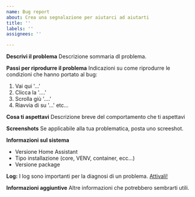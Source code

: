 ```yaml
---
name: Bug report
about: Crea una segnalazione per aiutarci ad aiutarti
title: ''
labels: ''
assignees: ''

---
```


**Descrivi il problema**
Descrizione sommaria dl problema.

**Passi per riprodurre il problema**
Indicazioni su come riprodurre le condizioni che hanno portato al bug:
1. Vai qui '...'
2. Clicca la '....'
3. Scrolla giù '....'
4. Riavvia di su '...'
etc...

**Cosa ti aspettavi**
Descrizione breve del comportamento che ti aspettavi

**Screenshots**
Se applicabile alla tua problematica, posta uno screeshot.

**Informazioni sul sistema**
 - Versione Home Assistant
 - Tipo installazione (core, VENV, container, ecc...)
 - Versione package

**Log:**
I log sono importanti per la diagnosi di un problema. [Attivali!](https://github.com/andbad/HA_PowerControl#debug)

**Informazioni aggiuntive**
Altre informazioni che potrebbero sembrarti utili.
